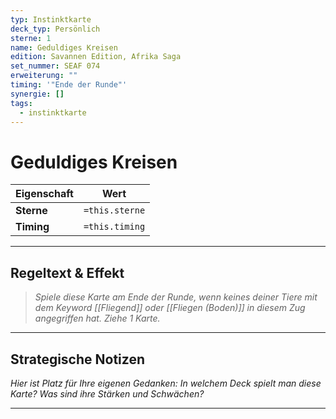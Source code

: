 ```yaml
---
typ: Instinktkarte
deck_typ: Persönlich
sterne: 1
name: Geduldiges Kreisen
edition: Savannen Edition, Afrika Saga
set_nummer: SEAF 074
erweiterung: ""
timing: '"Ende der Runde"'
synergie: []
tags:
  - instinktkarte
---
```


# Geduldiges Kreisen

| Eigenschaft | Wert |
|---|---|
| **Sterne** | `=this.sterne` |
| **Timing** | `=this.timing` |

---
## Regeltext & Effekt

> *Spiele diese Karte am Ende der Runde, wenn keines deiner Tiere mit dem Keyword [[Fliegend]] oder [[Fliegen (Boden)]] in diesem Zug angegriffen hat. Ziehe 1 Karte.*

---
## Strategische Notizen

*Hier ist Platz für Ihre eigenen Gedanken: In welchem Deck spielt man diese Karte? Was sind ihre Stärken und Schwächen?*

---
